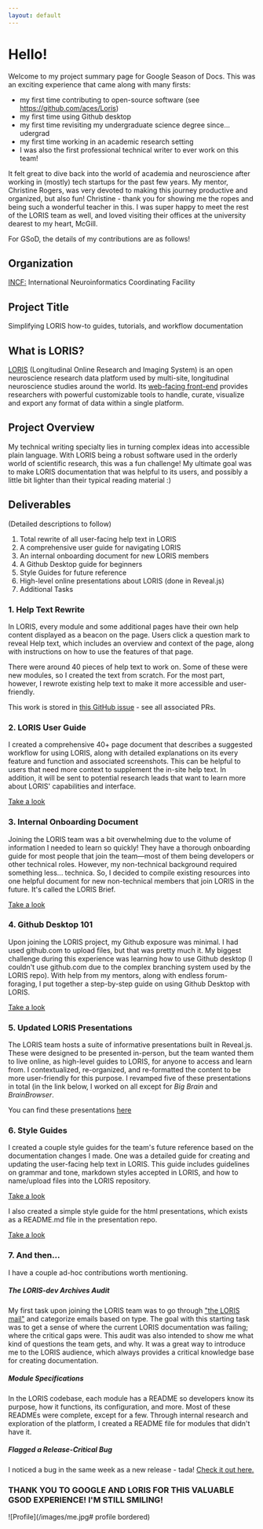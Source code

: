 ```yaml
---
layout: default
---
```


# Hello!

Welcome to my project summary page for Google Season of Docs. This was an exciting experience that came along with many firsts:

* my first time contributing to open-source software (see https://github.com/aces/Loris)
* my first time using Github desktop
* my first time revisiting my undergraduate science degree since... udergrad
* my first time working in an academic research setting
* I was also the first professional technical writer to ever work on this team! 

It felt great to dive back into the world of academia and neuroscience after working in (mostly) tech startups for the past few years. My mentor, Christine Rogers, was very devoted to making this journey productive and organized, but also fun! Christine - thank you for showing me the ropes and being such a wonderful teacher in this. I was super happy to meet the rest of the LORIS team as well, and loved visiting their offices at the university dearest to my heart, McGill.

For GSoD, the details of my contributions are as follows!

## Organization
[INCF:](https://www.incf.org/) International Neuroinformatics Coordinating Facility

## Project Title
Simplifying LORIS how-to guides, tutorials, and workflow documentation

## What is LORIS?

[LORIS](http://loris.ca/) (Longitudinal Online Research and Imaging System) is an open neuroscience research data platform used by multi-site, longitudinal neuroscience studies around the world. Its [web-facing front-end](http://demo.loris.ca/) provides researchers with powerful customizable tools to handle, curate, visualize and export any format of data within a single platform.

## Project Overview

My technical writing specialty lies in turning complex ideas into accessible plain language. With LORIS being a robust software used in the orderly world of scientific research, this was a fun challenge! My ultimate goal was to make LORIS documentation that was helpful to its users, and possibly a little bit lighter than their typical reading material :)

## Deliverables

(Detailed descriptions to follow)

1. Total rewrite of all user-facing help text in LORIS
2. A comprehensive user guide for navigating LORIS
3. An internal onboarding document for new LORIS members
4. A Github Desktop guide for beginners
5. Style Guides for future reference
6. High-level online presentations about LORIS (done in Reveal.js)
7. Additional Tasks

### 1. Help Text Rewrite

In LORIS, every module and some additional pages have their own help content displayed as a beacon on the page. Users click a question mark to reveal Help text, which includes an overview and context of the page, along with instructions on how to use the features of that page.

There were around 40 pieces of help text to work on. Some of these were new modules, so I created the text from scratch. For the most part, however, I rewrote existing help text to make it more accessible and user-friendly.

This work is stored in [this GitHub issue](https://github.com/aces/Loris/issues/5576) - see all associated PRs.

### 2. LORIS User Guide

I created a comprehensive 40+ page document that describes a suggested workflow for using LORIS, along with detailed explanations on its every feature and function and associated screenshots. This can be helpful to users that need more context to supplement the in-site help text. In addition, it will be sent to potential research leads that want to learn more about LORIS' capabilities and interface.

[Take a look](https://docs.google.com/document/d/10zhryhdG0NX1ov65AypfxgcGXTp_FwDaPI1i6tkqkDg/edit?usp=sharing)

### 3. Internal Onboarding Document

Joining the LORIS team was a bit overwhelming due to the volume of information I needed to learn so quickly! They have a thorough onboarding guide for most people that join the team—most of them being developers or other technical roles. However, my non-technical background required something less... technica. So, I decided to compile existing resources into one helpful document for new non-technical members that join LORIS in the future. It's called the LORIS Brief.

[Take a look](https://docs.google.com/document/d/1MUDxILP5uU95wsycSWtLqTE4c5pI2oxXbE5Aoshgs-w/edit?usp=sharing)

### 4. Github Desktop 101

Upon joining the LORIS project, my Github exposure was minimal. I had used github.com to upload files, but that was pretty much it. My biggest challenge during this experience was learning how to use Github desktop (I couldn't use github.com due to the complex branching system used by the LORIS repo). With help from my mentors, along with endless forum-foraging, I put together a step-by-step guide on using Github Desktop with LORIS.

[Take a look](https://docs.google.com/document/d/1jYvOCl-0fnQ1tjhTsJFT9R3MXE4d0GjmIuPtT3A7wfk/edit?usp=sharing)

### 5. Updated LORIS Presentations

The LORIS team hosts a suite of informative presentations built in Reveal.js. These were designed to be presented in-person, but the team wanted them to live online, as high-level guides to LORIS, for anyone to access and learn from. I contextualized, re-organized, and re-formatted the content to be more user-friendly for this purpose. I revamped five of these presentations in total (in the link below, I worked on all except for *Big Brain* and *BrainBrowser*.

You can find these presentations [here](http://samirdas.github.io/#/)

### 6. Style Guides

I created a couple style guides for the team's future reference based on the documentation changes I made. One was a detailed guide for creating and updating the user-facing help text in LORIS. This guide includes guidelines on grammar and tone, markdown styles accepted in LORIS, and how to name/upload files into the LORIS repository. 

[Take a look](https://docs.google.com/document/d/1bbEf9nMBzd-8W3qHs47jAu3JDgvUrL_45F7-Y7A-xPY/edit?usp=sharing)

I also created a simple style guide for the html presentations, which exists as a README.md file in the presentation repo.

[Take a look](https://github.com/samirdas/samirdas.github.io)

### 7. And then...

I have a couple ad-hoc contributions worth mentioning.

##### The LORIS-dev Archives Audit

My first task upon joining the LORIS team was to go through ["the LORIS mail"](https://mailman.bic.mni.mcgill.ca/pipermail/loris-dev/) and categorize emails based on type. The goal with this starting task was to get a sense of where the current LORIS documentation was failing; where the critical gaps were. This audit was also intended to show me what kind of questions the team gets, and why. It was a great way to introduce me to the LORIS audience, which always provides a critical knowledge base for creating documentation.

##### Module Specifications

In the LORIS codebase, each module has a README so developers know its purpose, how it functions, its configuration, and more. Most of these READMEs were complete, except for a few. Through internal research and exploration of the platform, I created a README file for modules that didn't have it.

##### Flagged a Release-Critical Bug

I noticed a bug in the same week as a new release - tada! [Check it out here.](https://github.com/aces/Loris/issues/5676)

### THANK YOU TO GOOGLE AND LORIS FOR THIS VALUABLE GSOD EXPERIENCE! I'M STILL SMILING! 

![Profile](/images/me.jpg# profile bordered)

